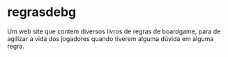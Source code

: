 # regrasdebg
 Um web site que contem diversos livros de regras de boardgame, para de agilizar a vida dos jogadores quando tiverem alguma dúvida em alguma regra.
